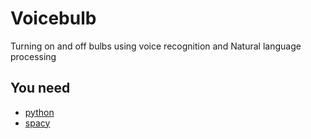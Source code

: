 # Voicebulb
Turning on and off bulbs using voice recognition and Natural language processing
## You need
* [python](www.python.org)
* [spacy](www.spacy.org)
